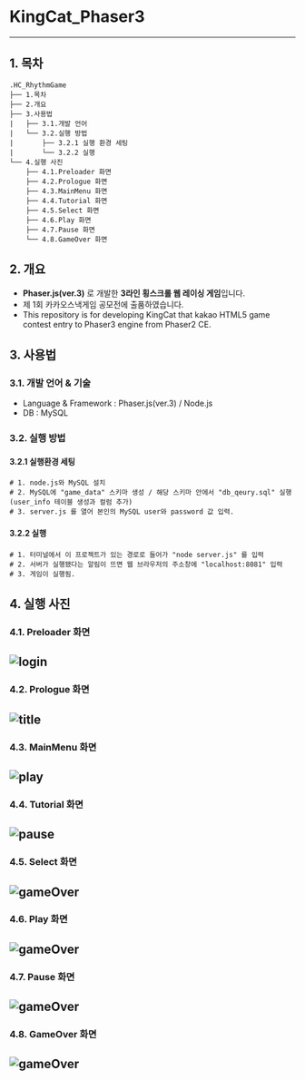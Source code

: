 
# KingCat_Phaser3
-------------
## 1. 목차
```
.HC_RhythmGame
├── 1.목차
├── 2.개요
├── 3.사용법
|   ├── 3.1.개발 언어
|   └── 3.2.실행 방법
|       ├── 3.2.1 실행 환경 세팅
|       └── 3.2.2 실행
└── 4.실행 사진
    ├── 4.1.Preloader 화면
    ├── 4.2.Prologue 화면
    ├── 4.3.MainMenu 화면
    ├── 4.4.Tutorial 화면
    ├── 4.5.Select 화면
    ├── 4.6.Play 화면
    ├── 4.7.Pause 화면
    └── 4.8.GameOver 화면
```


## 2. 개요
 - **Phaser.js(ver.3)** 로 개발한 **3라인 횡스크롤 웹 레이싱 게임**입니다.
 - 제 1회 카카오스낵게임 공모전에 출품하였습니다.
 - This repository is for developing KingCat that kakao HTML5 game contest entry to Phaser3 engine from Phaser2 CE.



## 3. 사용법
### 3.1. 개발 언어 & 기술
- Language & Framework : Phaser.js(ver.3) / Node.js
- DB : MySQL



### 3.2. 실행 방법
#### 3.2.1 실행환경 세팅
```
# 1. node.js와 MySQL 설치
# 2. MySQL에 "game_data" 스키마 생성 / 해당 스키마 안에서 "db_qeury.sql" 실행 (user_info 테이블 생성과 컬럼 추가)
# 3. server.js 를 열어 본인의 MySQL user와 password 값 입력.
```
#### 3.2.2 실행
```
# 1. 터미널에서 이 프로젝트가 있는 경로로 들어가 "node server.js" 를 입력
# 2. 서버가 실행됐다는 알림이 뜨면 웹 브라우저의 주소창에 "localhost:8081" 입력
# 3. 게임이 실행됨.
```


## 4. 실행 사진
### 4.1. Preloader 화면
 ![login](./screenshot/preloader.png)
 -------------

### 4.2. Prologue 화면
 ![title](./screenshot/prologue.png)
 -------------
 
### 4.3. MainMenu 화면
 ![play](./screenshot/mainMenu.png)
 -------------
 
### 4.4. Tutorial 화면
 ![pause](./screenshot/tutorial.png)
 -------------
 
### 4.5. Select 화면
 ![gameOver](./screenshot/selectMenu.png)
 -------------
 
 ### 4.6. Play 화면
 ![gameOver](./screenshot/play.png)
 -------------
 
 ### 4.7. Pause 화면
 ![gameOver](./screenshot/pause.png)
 -------------
 
  ### 4.8. GameOver 화면
 ![gameOver](./screenshot/gameOver.png)
 -------------
